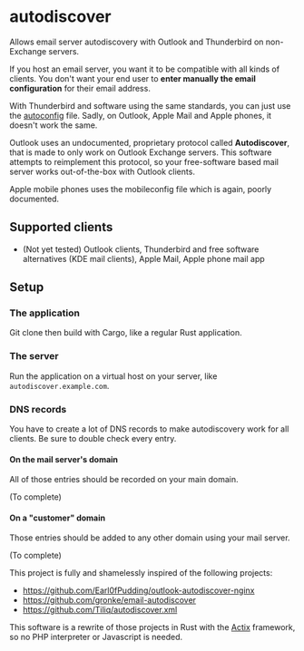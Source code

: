 # autodiscover

Allows email server autodiscovery with Outlook and Thunderbird on non-Exchange servers.

If you host an email server, you want it to be compatible with all kinds of clients. You don't want your end user to **enter manually the email configuration** for their email address.

With Thunderbird and software using the same standards, you can just use the [autoconfig](https://developer.mozilla.org/en-US/docs/Mozilla/Thunderbird/Autoconfiguration) file. Sadly, on Outlook, Apple Mail and Apple phones, it doesn't work the same.

Outlook uses an undocumented, proprietary protocol called **Autodiscover**, that is made to only work on Outlook Exchange servers. This software attempts to reimplement this protocol, so your free-software based mail server works out-of-the-box with Outlook clients.

Apple mobile phones uses the mobileconfig file which is again, poorly documented.

## Supported clients
- (Not yet tested) Outlook clients, Thunderbird and free software alternatives (KDE mail clients), Apple Mail, Apple phone mail app

## Setup

### The application

Git clone then build with Cargo, like a regular Rust application.

### The server

Run the application on a virtual host on your server, like `autodiscover.example.com`. 

### DNS records

You have to create a lot of DNS records to make autodiscovery work for all clients. Be sure to double check every entry.

#### On the mail server's domain

All of those entries should be recorded on your main domain.

(To complete)

#### On a "customer" domain

Those entries should be added to any other domain using your mail server.

(To complete)



This project is fully and shamelessly inspired of the following projects:
- https://github.com/Earl0fPudding/outlook-autodiscover-nginx
- https://github.com/gronke/email-autodiscover
- https://github.com/Tiliq/autodiscover.xml

This software is a rewrite of those projects in Rust with the [Actix](https://actix.rs) framework, so no PHP interpreter or Javascript is needed.

